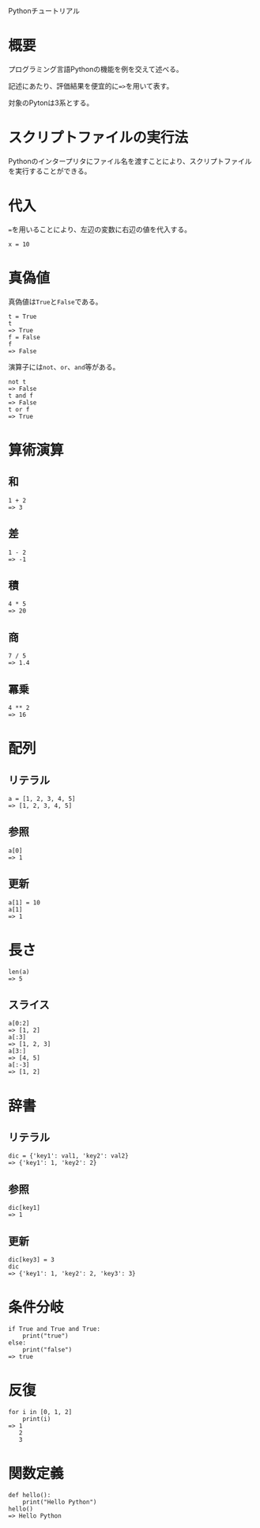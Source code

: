 Pythonチュートリアル

# 概要
プログラミング言語Pythonの機能を例を交えて述べる。

記述にあたり、評価結果を便宜的に`=>`を用いて表す。

対象のPytonは3系とする。

# スクリプトファイルの実行法
Pythonのインタープリタにファイル名を渡すことにより、スクリプトファイルを実行することができる。

# 代入
`=`を用いることにより、左辺の変数に右辺の値を代入する。

    x = 10

# 真偽値
真偽値は`True`と`False`である。

    t = True
    t
    => True
    f = False
    f
    => False

演算子には`not`、`or`、`and`等がある。

    not t
    => False
    t and f
    => False
    t or f
    => True

# 算術演算
## 和
    1 + 2
    => 3

## 差
    1 - 2
    => -1

## 積
    4 * 5
    => 20

## 商
    7 / 5
    => 1.4

## 冪乗
    4 ** 2
    => 16

# 配列
## リテラル
    a = [1, 2, 3, 4, 5]
    => [1, 2, 3, 4, 5]

## 参照
    a[0]
    => 1

## 更新
    a[1] = 10
    a[1]
    => 1

# 長さ
    len(a)
    => 5

## スライス
    a[0:2]
    => [1, 2]
    a[:3]
    => [1, 2, 3]
    a[3:]
    => [4, 5]
    a[:-3]
    => [1, 2]

# 辞書
## リテラル
    dic = {'key1': val1, 'key2': val2}
    => {'key1': 1, 'key2': 2}

## 参照
    dic[key1]
    => 1

## 更新
    dic[key3] = 3
    dic
    => {'key1': 1, 'key2': 2, 'key3': 3}

# 条件分岐
    if True and True and True:
        print("true")
    else:
        print("false")
    => true

# 反復
    for i in [0, 1, 2]
        print(i)
    => 1
       2
       3

# 関数定義
    def hello():
        print("Hello Python")
    hello()
    => Hello Python
